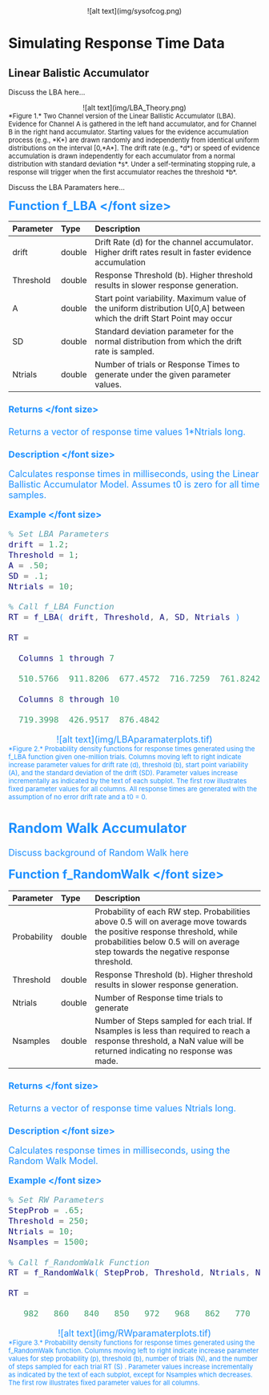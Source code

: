<center> ![alt text](img/sysofcog.png) </center>


#  Simulating Response Time Data


## Linear Balistic Accumulator

Discuss the LBA here...

<center> ![alt text](img/LBA_Theory.png) </center>
<footer><font size=2> 
*Figure 1.* Two Channel version of the Linear Ballistic Accumulator 
(LBA). Evidence for Channel A is gathered in the left hand accumulator, and for Channel B in 
the right hand accumulator. Starting values for the evidence accumulation process (e.g., *K*) are drawn randomly and independently from identical uniform distributions on the interval [0,*A*]. The drift rate (e.g., *d*) or speed of evidence accumulation is drawn independently for each accumulator from a normal distribution with standard deviation *s*. Under a self-terminating stopping rule, a response will trigger when the first accumulator reaches the threshold *b*.
</footer></font>


Discuss the LBA Paramaters here...

<font size=5 color=dodgerblue><b> Function f_LBA </font size></b>
	
Parameter | Type      | Description
:-------  |:----------| :----------
drift     | double    | Drift Rate (d) for the channel accumulator. Higher drift rates result in faster evidence accumulation
Threshold | double    | Response Threshold (b). Higher threshold results in slower response generation.
A         | double    | Start point variability. Maximum value of the uniform distribution U[0,A] between which the drift Start Point may occur
SD        | double    | Standard deviation parameter for the normal distribution from which the drift rate is sampled.
Ntrials   | double    | Number of trials or Response Times to generate under the given parameter values.


<font size=4 color=dodgerblue><b> Returns </font size></b><p> 
Returns a vector of response time values 1*Ntrials long.

<font size=4 color=dodgerblue><b> Description </font size></b><p>
Calculates response times in milliseconds, using the Linear Ballistic Accumulator Model. Assumes t0 is zero for all time samples.

<font size=4 color=dodgerblue><b> Example </font size></b> 
```matlab
% Set LBA Parameters
drift = 1.2;
Threshold = 1;
A = .50;
SD = .1;
Ntrials = 10;

% Call f_LBA Function
RT = f_LBA( drift, Threshold, A, SD, Ntrials )

RT =

  Columns 1 through 7

  510.5766  911.8206  677.4572  716.7259  761.8242  451.3118  512.7615

  Columns 8 through 10

  719.3998  426.9517  876.4842

```

<center> ![alt text](img/LBAparamaterplots.tif) </center>
<footer><font size=2> 
*Figure 2.* Probability density functions for response times generated using the f_LBA function given one-million trials. Columns moving left to right indicate increase parameter values for drift rate (d), threshold (b), start point variability (A), and the standard deviation of the drift (SD). Parameter values increase incrementally as indicated by the text of each subplot. The first row illustrates fixed parameter values for all columns. All response times are generated with the assumption of no error drift rate and a t0 = 0.
</footer></font>

## Random Walk Accumulator


Discuss background of Random Walk here

<font size=5 color=dodgerblue><b> Function f_RandomWalk </font size></b>
	
Parameter  | Type      | Description
:-------   |:----------| :----------
Probability| double    | Probability of each RW step. Probabilities above 0.5 will on average move towards the positive response threshold, while probabilities below 0.5 will on average step towards the negative response threshold.
Threshold  | double    | Response Threshold (b). Higher threshold results in slower response generation.
Ntrials    | double    | Number of Response time trials to generate
Nsamples   | double    | Number of Steps sampled for each trial. If Nsamples is less than required to reach a response threshold, a NaN value will be returned indicating no response was made.

<font size=4 color=dodgerblue><b> Returns </font size></b><p> 
Returns a vector of response time values Ntrials long. 

<font size=4 color=dodgerblue><b> Description </font size></b><p>
Calculates response times in milliseconds, using the Random Walk Model.

<font size=4 color=dodgerblue><b> Example </font size></b> 
```matlab
% Set RW Parameters
StepProb = .65;
Threshold = 250;
Ntrials = 10;
Nsamples = 1500;

% Call f_RandomWalk Function
RT = f_RandomWalk( StepProb, Threshold, Ntrials, Nsamples )

RT =

   982   860   840   850   972   968   862   770   896   740

```

<center> ![alt text](img/RWparamaterplots.tif) </center>
<footer><font size=2> 
*Figure 3.* Probability density functions for response times generated using the f_RandomWalk function. Columns moving left to right indicate increase parameter values for step probability (p), threshold (b), number of trials (N), and the number of steps sampled for each trial RT (S) . Parameter values increase incrementally as indicated by the text of each subplot, except for Nsamples which decreases. The first row illustrates fixed parameter values for all columns. 
</footer></font>



